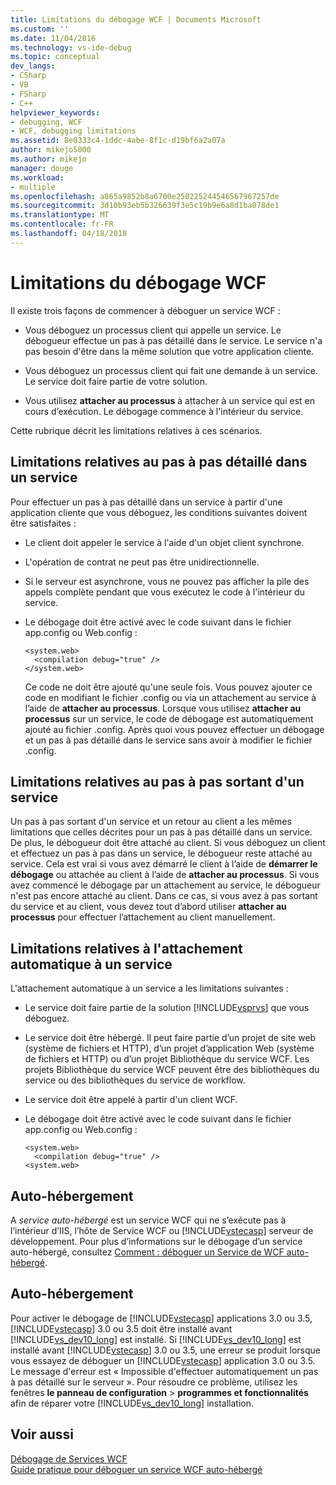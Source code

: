 ```yaml
---
title: Limitations du débogage WCF | Documents Microsoft
ms.custom: ''
ms.date: 11/04/2016
ms.technology: vs-ide-debug
ms.topic: conceptual
dev_langs:
- CSharp
- VB
- FSharp
- C++
helpviewer_keywords:
- debugging, WCF
- WCF, debugging limitations
ms.assetid: 8e0333c4-1ddc-4abe-8f1c-d19bf6a2a07a
author: mikejo5000
ms.author: mikejo
manager: douge
ms.workload:
- multiple
ms.openlocfilehash: a865a9852b8a6700e250225244546567967257de
ms.sourcegitcommit: 3d10b93eb5b326639f3e5c19b9e6a8d1ba078de1
ms.translationtype: MT
ms.contentlocale: fr-FR
ms.lasthandoff: 04/18/2018
---
```

# <a name="limitations-on-wcf-debugging"></a>Limitations du débogage WCF
Il existe trois façons de commencer à déboguer un service WCF :  
  
-   Vous déboguez un processus client qui appelle un service. Le débogueur effectue un pas à pas détaillé dans le service. Le service n'a pas besoin d'être dans la même solution que votre application cliente.  
  
-   Vous déboguez un processus client qui fait une demande à un service. Le service doit faire partie de votre solution.  
  
-   Vous utilisez **attacher au processus** à attacher à un service qui est en cours d’exécution. Le débogage commence à l'intérieur du service.  
  
 Cette rubrique décrit les limitations relatives à ces scénarios.  
  
## <a name="limitations-on-stepping-into-a-service"></a>Limitations relatives au pas à pas détaillé dans un service  
 Pour effectuer un pas à pas détaillé dans un service à partir d'une application cliente que vous déboguez, les conditions suivantes doivent être satisfaites :  
  
-   Le client doit appeler le service à l'aide d'un objet client synchrone.  
  
-   L'opération de contrat ne peut pas être unidirectionnelle.  
  
-   Si le serveur est asynchrone, vous ne pouvez pas afficher la pile des appels complète pendant que vous exécutez le code à l'intérieur du service.  
  
-   Le débogage doit être activé avec le code suivant dans le fichier app.config ou Web.config :  
  
    ```  
    <system.web>  
      <compilation debug="true" />  
    </system.web>  
    ```  
  
     Ce code ne doit être ajouté qu'une seule fois. Vous pouvez ajouter ce code en modifiant le fichier .config ou via un attachement au service à l’aide de **attacher au processus**. Lorsque vous utilisez **attacher au processus** sur un service, le code de débogage est automatiquement ajouté au fichier .config. Après quoi vous pouvez effectuer un débogage et un pas à pas détaillé dans le service sans avoir à modifier le fichier .config.  
  
## <a name="limitations-on-stepping-out-of-a-service"></a>Limitations relatives au pas à pas sortant d'un service  
 Un pas à pas sortant d'un service et un retour au client a les mêmes limitations que celles décrites pour un pas à pas détaillé dans un service. De plus, le débogueur doit être attaché au client. Si vous déboguez un client et effectuez un pas à pas dans un service, le débogueur reste attaché au service. Cela est vrai si vous avez démarré le client à l’aide de **démarrer le débogage** ou attachée au client à l’aide de **attacher au processus**. Si vous avez commencé le débogage par un attachement au service, le débogueur n'est pas encore attaché au client. Dans ce cas, si vous avez à pas sortant du service et au client, vous devez tout d’abord utiliser **attacher au processus** pour effectuer l’attachement au client manuellement.  
  
## <a name="limitations-on-automatic-attach-to-a-service"></a>Limitations relatives à l'attachement automatique à un service  
 L'attachement automatique à un service a les limitations suivantes :  
  
-   Le service doit faire partie de la solution [!INCLUDE[vsprvs](../code-quality/includes/vsprvs_md.md)] que vous déboguez.  
  
-   Le service doit être hébergé. Il peut faire partie d’un projet de site web (système de fichiers et HTTP), d’un projet d’application Web (système de fichiers et HTTP) ou d’un projet Bibliothèque du service WCF. Les projets Bibliothèque du service WCF peuvent être des bibliothèques du service ou des bibliothèques du service de workflow.  
  
-   Le service doit être appelé à partir d'un client WCF.  
  
-   Le débogage doit être activé avec le code suivant dans le fichier app.config ou Web.config :  
  
    ```  
    <system.web>  
      <compilation debug="true" />  
    <system.web>  
    ```  
  
## <a name="self-hosting"></a>Auto-hébergement  
 A *service auto-hébergé* est un service WCF qui ne s’exécute pas à l’intérieur d’IIS, l’hôte de Service WCF ou [!INCLUDE[vstecasp](../code-quality/includes/vstecasp_md.md)] serveur de développement. Pour plus d’informations sur le débogage d’un service auto-hébergé, consultez [Comment : déboguer un Service de WCF auto-hébergé](../debugger/how-to-debug-a-self-hosted-wcf-service.md).  
  
## <a name="self-hosting"></a>Auto-hébergement  
 Pour activer le débogage de [!INCLUDE[vstecasp](../code-quality/includes/vstecasp_md.md)] applications 3.0 ou 3.5, [!INCLUDE[vstecasp](../code-quality/includes/vstecasp_md.md)] 3.0 ou 3.5 doit être installé avant [!INCLUDE[vs_dev10_long](../code-quality/includes/vs_dev10_long_md.md)] est installé. Si [!INCLUDE[vs_dev10_long](../code-quality/includes/vs_dev10_long_md.md)] est installé avant [!INCLUDE[vstecasp](../code-quality/includes/vstecasp_md.md)] 3.0 ou 3.5, une erreur se produit lorsque vous essayez de déboguer un [!INCLUDE[vstecasp](../code-quality/includes/vstecasp_md.md)] application 3.0 ou 3.5. Le message d'erreur est « Impossible d'effectuer automatiquement un pas à pas détaillé sur le serveur ». Pour résoudre ce problème, utilisez les fenêtres **le panneau de configuration** > **programmes et fonctionnalités** afin de réparer votre [!INCLUDE[vs_dev10_long](../code-quality/includes/vs_dev10_long_md.md)] installation.  
  
## <a name="see-also"></a>Voir aussi  
 [Débogage de Services WCF](../debugger/debugging-wcf-services.md)   
 [Guide pratique pour déboguer un service WCF auto-hébergé](../debugger/how-to-debug-a-self-hosted-wcf-service.md)